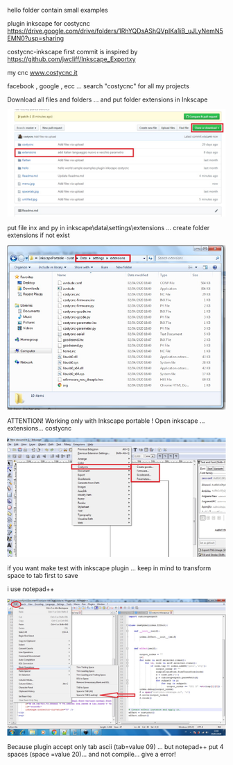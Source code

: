 hello folder contain small examples

plugin inkscape for costycnc https://drive.google.com/drive/folders/1RhYQDsAShQVpIKa1iB_uJLyNemN5EMN0?usp=sharing

costycnc-inkscape first commit is inspired by https://github.com/jwcliff/Inkscape_Exportxy
        
my cnc www.costycnc.it

facebook , google , ecc ... search "costycnc" for all my projects

Download all files and folders ... and put folder extensions in Inkscape

![alt text](https://github.com/costycnc/costycnc-inkscape-plugin-hello-world/blob/master/extension.jpg)

put file inx and py in inkscape\data\settings\extensions ... create folder extensions if not exist

![alt text](https://github.com/costycnc/costycnc-inkscape-plugin-hello-world/blob/master/untitled.jpg)

ATTENTION! Working only with Inkscape portable ! Open inkscape ... extensions... costycnc

![alt text](https://github.com/costycnc/costycnc-inkscape-plugin-hello-world/blob/master/menu.jpg)

if you want make test with inkscape plugin ... keep in mind to transform space to tab first to save 

i use notepad++

![alt text](https://github.com/costycnc/costycnc-inkscape-plugin-hello-world/blob/master/spacetab.jpg)

Because plugin accept only tab ascii (tab=value 09)  ... but notepad++ put 4 spaces (space =value 20)... and not compile... give a error!


